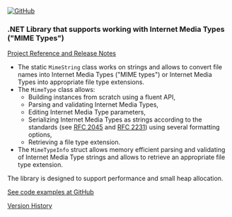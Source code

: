 [![GitHub](https://img.shields.io/github/license/FolkerKinzel/MimeTypes)](https://github.com/FolkerKinzel/MimeTypes/blob/master/LICENSE)


### .NET Library that supports working with Internet Media Types ("MIME Types")
[Project Reference and Release Notes](https://github.com/FolkerKinzel/MimeTypes/releases/tag/v4.0.0-rc.3)

- The static `MimeString` class works on strings and allows to convert file names into Internet Media Types ("MIME types") or Internet Media Types into appropriate file type extensions.
- The `MimeType` class allows:
  -  Building instances from scratch using a fluent API,
  -  Parsing and validating Internet Media Types,
  -  Editing Internet Media Type parameters,
  -  Serializing Internet Media Types as strings according to the standards (see [RFC 2045](https://datatracker.ietf.org/doc/html/rfc2045#section-5.1) and [RFC 2231](https://datatracker.ietf.org/doc/html/rfc2231.html)) using several formatting options,
  -  Retrieving a file type extension.
- The `MimeTypeInfo` struct allows memory efficient parsing and validating of Internet Media Type strings and allows to retrieve an appropriate file type extension.

The library is designed to support performance and small heap allocation.

[See code examples at GitHub](https://github.com/FolkerKinzel/MimeTypes)

[Version History](https://github.com/FolkerKinzel/MimeTypes/releases)



